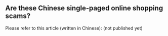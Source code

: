 ## Are these Chinese single-paged online shopping scams?
Please refer to this article (written in Chinese): (not published yet)
